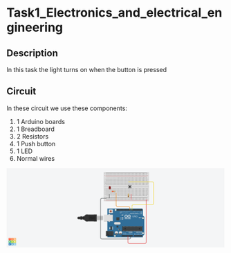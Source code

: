 # Task1_Electronics_and_electrical_engineering
## **Description**
In this task the light turns on when the button is pressed

## **Circuit**
In these circuit we use these components:
1. 1 Arduino boards
1. 1 Breadboard 
1. 2 Resistors 
1. 1 Push button
1. 1 LED
1. Normal wires

![picture](task1_electronics_engineering_CIRCUIT.png)





